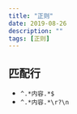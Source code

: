 ```yaml
---
title: "正则"
date: 2019-08-26
description: ""
tags: [正则]
---
```


## 匹配行
- `^.*内容.*$`
- `^.*内容.*\r?\n`
